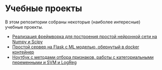 # Учебные проекты

В этом репозитории собраны некоторые (наиболее интересные) учебные проекты.

- [Реализация фреймворка для построения простой нейронной сети на Numpy и Scipy](./simple_net/)
- [Простой сервер на Flask с ML моделью, обернутый в docker контейнер](./flask_server/)
- [Ноутбук с методами отбора признаков, работы с категориальными переменными и SVM и LogReg](./svm_notebook/)